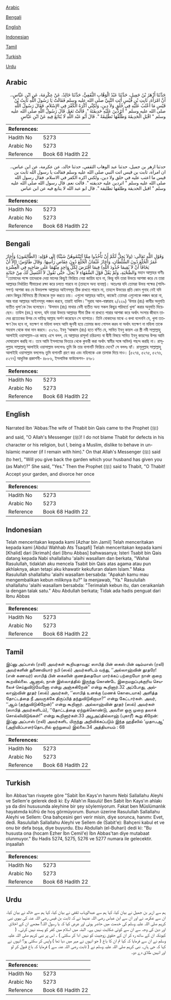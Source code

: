[Arabic](#arabic)

[Bengali](#bengali)

[English](#english)

[Indonesian](#indonesian)

[Tamil](#tamil)

[Turkish](#turkish)

[Urdu](#urdu)

## Arabic


<div dir="rtl" lang="ar" style={{fontSize:'larger',backgroundColor:'#f8f9fa',padding:20}}>
حَدَّثَنَا أَزْهَرُ بْنُ جَمِيلٍ، حَدَّثَنَا عَبْدُ الْوَهَّابِ الثَّقَفِيُّ، حَدَّثَنَا خَالِدٌ، عَنْ عِكْرِمَةَ، عَنِ ابْنِ عَبَّاسٍ،‏.‏ أَنَّ امْرَأَةَ، ثَابِتِ بْنِ قَيْسٍ أَتَتِ النَّبِيَّ صلى الله عليه وسلم فَقَالَتْ يَا رَسُولَ اللَّهِ ثَابِتُ بْنُ قَيْسٍ مَا أَعْتُبُ عَلَيْهِ فِي خُلُقٍ وَلاَ دِينٍ، وَلَكِنِّي أَكْرَهُ الْكُفْرَ فِي الإِسْلاَمِ‏.‏ فَقَالَ رَسُولُ اللَّهِ صلى الله عليه وسلم ‏"‏ أَتَرُدِّينَ عَلَيْهِ حَدِيقَتَهُ ‏"‏‏.‏ قَالَتْ نَعَمْ‏.‏ قَالَ رَسُولُ اللَّهِ صلى الله عليه وسلم ‏"‏ اقْبَلِ الْحَدِيقَةَ وَطَلِّقْهَا تَطْلِيقَةً ‏"‏‏.‏ قَالَ أَبُو عَبْد اللَّهِ لَا يُتَابَعُ فِيهِ عَنْ ابْنِ عَبَّاسٍ
</div>
<div style={{backgroundColor:'#f8f9fa',padding:20, marginBottom: 10}}><table> <thead> <tr> <th>References:</th> <th></th> </tr> </thead> <tbody><tr><td>Hadith No</td><td>5273</td></tr><tr><td>Arabic No</td><td>5273</td></tr><tr><td>Reference</td><td>Book 68 Hadith 22</td></tr></tbody></table></div>


<div dir="rtl" lang="ar" style={{fontSize:'larger',backgroundColor:'#f8f9fa',padding:20}}>
حدثنا ازهر بن جميل، حدثنا عبد الوهاب الثقفي، حدثنا خالد، عن عكرمة، عن ابن عباس،. ان امراة، ثابت بن قيس اتت النبي صلى الله عليه وسلم فقالت يا رسول الله ثابت بن قيس ما اعتب عليه في خلق ولا دين، ولكني اكره الكفر في الاسلام. فقال رسول الله صلى الله عليه وسلم " اتردين عليه حديقته ". قالت نعم. قال رسول الله صلى الله عليه وسلم " اقبل الحديقة وطلقها تطليقة ". قال ابو عبد الله لا يتابع فيه عن ابن عباس
</div>
<div style={{backgroundColor:'#f8f9fa',padding:20, marginBottom: 10}}><table> <thead> <tr> <th>References:</th> <th></th> </tr> </thead> <tbody><tr><td>Hadith No</td><td>5273</td></tr><tr><td>Arabic No</td><td>5273</td></tr><tr><td>Reference</td><td>Book 68 Hadith 22</td></tr></tbody></table></div>

## Bengali


<div dir="ltr" lang="bn" style={{fontSize:'larger',backgroundColor:'#f8f9fa',padding:20}}>
وَقَوْلِ اللَّهِ تَعَالَى: (وَلاَ يَحِلُّ لَكُمْ أَنْ تَأْخُذُوا مِمَّا آتَيْتُمُوهُنَّ شَيْئًا) إِلَى قَوْلِهِ: (الظَّالِمُونَ) وَأَجَازَ عُمَرُ الْخُلْعَ دُونَ السُّلْطَانِ، وَأَجَازَ عُثْمَانُ الْخُلْعَ دُونَ عِقَاصِ رَأْسِهَا. وَقَالَ طَاوُسٌ: (إِلاَّ أَنْ يَخَافَا أَنْ لاَ يُقِيمَا حُدُودَ اللَّهِ) فِيمَا افْتَرَضَ لِكُلِّ وَاحِدٍ مِنْهُمَا عَلَى صَاحِبِهِ فِي الْعِشْرَةِ وَالصُّحْبَةِ، وَلَمْ يَقُلْ قَوْلَ السُّفَهَاءِ لاَ يَحِلُّ. حَتَّى تَقُولَ لاَ أَغْتَسِلُ لَكَ مِنْ جَنَابَةٍ মহান আল্লাহর বাণীঃ ‘‘তোমাদের পক্ষে তাদেরকে দেয়া মালের কিছুই ফিরিয়ে নেয়া জায়িয হবে না, কিন্তু যদি তারা উভয়ে আশঙ্কা করে যে তারা আল্লাহর নির্ধারিত সীমারেখা রক্ষা করে চলতে পারবে না (তাহলে অন্য ব্যবস্থা)। অতঃপর যদি তোমরা উভয় পক্ষের (শালিসগণ) আশঙ্কা কর যে উভয়পক্ষ আল্লাহর আইনসমূহ ঠিক রাখতে পারবে না, তাহলে উভয়ের প্রতি কোন গুনাহ নেই যদি কোন কিছুর বিনিময়ে স্ত্রী নিজেকে মুক্ত করতে চায়। এগুলো আল্লাহর আইন, কাজেই তোমরা এগুলোকে লঙ্ঘন করো না, আর যারা আল্লাহর আইনসমূহ লঙ্ঘন করবে, তারাই যালিম।’’সূরাহ আল-বাক্বারাহ ২/২২৯) ‘উমার (রাঃ) কাযীর অনুমতি ব্যতীত খুলা’কে বৈধ বলেছেন। ‘উসমান (রাঃ) মাথার বেনী ব্যতীত অন্য সকল কিছুর পরিবর্তে খুলা’ করার অনুমতি দিয়েছেন। তাউস (রহ.) বলেন, যদি তারা উভয়ে আল্লাহর সীমা ঠিক না রাখতে পারার আশঙ্কা করে অর্থাৎ সংসার জীবনে তাদের প্রত্যেকের উপর যে দায়িত্ব আল্লাহ অর্পণ করেছেন সে ব্যাপারে। তিনি বোকাদের মাঝে এ কথা বলেননি যে, খুলা ততক্ষণ বৈধ হবে না, যতক্ষণ না মহিলা বলবে আমি জুনবী হয়ে তোমার জন্য গোসল করব না অর্থাৎ যতক্ষণ না মহিলা তাকে সহবাস থেকে বাধা দান করবে। ৫২৭৩. ইবনু ‘আব্বাস (রাঃ) হতে বর্ণিত যে, সাবিত ইবনু কায়স এর স্ত্রী নবী সাল্লাল্লাহু আলাইহি ওয়াসাল্লাম-এর কাছে এসে বলল, হে আল্লাহর রাসূল! চরিত্রগত বা দ্বীনী বিষয়ে সাবিত ইবনু কায়সের উপর আমি দোষারোপ করছি না। তবে আমি ইসলামের ভিতরে থেকে কুফরী করা অর্থাৎ স্বামীর সঙ্গে অমিল) পছন্দ করছি না। রাসূলুল্লাহ সাল্লাল্লাহু আলাইহি ওয়াসাল্লাম বললেনঃ তুমি কি তার বাগানটি ফিরিয়ে দেবে? সে বললঃ হ্যাঁ। রাসূলুল্লাহ সাল্লাল্লাহু আলাইহি ওয়াসাল্লাম বললেনঃ তুমি বাগানটি গ্রহণ কর এবং মহিলাকে এক তালাক দিয়ে দাও। [৫২৭৪, ৫২৭৫, ৫২৭৬, ৫২৭৭] আধুনিক প্রকাশনী- ৪৮৮৬, ইসলামিক ফাউন্ডেশন- ৪৭৮১
</div>
<div style={{backgroundColor:'#f8f9fa',padding:20, marginBottom: 10}}><table> <thead> <tr> <th>References:</th> <th></th> </tr> </thead> <tbody><tr><td>Hadith No</td><td>5273</td></tr><tr><td>Arabic No</td><td>5273</td></tr><tr><td>Reference</td><td>Book 68 Hadith 22</td></tr></tbody></table></div>

## English


<div dir="ltr" lang="en" style={{fontSize:'larger',backgroundColor:'#f8f9fa',padding:20}}>
Narrated Ibn 'Abbas:The wife of Thabit bin Qais came to the Prophet (ﷺ) and said, "O Allah's Messenger (ﷺ)! I do not blame Thabit for defects in his character or his religion, but I, being a Muslim, dislike to behave in un-Islamic manner (if I remain with him)." On that Allah's Messenger (ﷺ) said (to her), "Will you give back the garden which your husband has given you (as Mahr)?" She said, "Yes." Then the Prophet (ﷺ) said to Thabit, "O Thabit! Accept your garden, and divorce her once
</div>
<div style={{backgroundColor:'#f8f9fa',padding:20, marginBottom: 10}}><table> <thead> <tr> <th>References:</th> <th></th> </tr> </thead> <tbody><tr><td>Hadith No</td><td>5273</td></tr><tr><td>Arabic No</td><td>5273</td></tr><tr><td>Reference</td><td>Book 68 Hadith 22</td></tr></tbody></table></div>

## Indonesian


<div dir="ltr" lang="id" style={{fontSize:'larger',backgroundColor:'#f8f9fa',padding:20}}>
Telah menceritakan kepada kami [Azhar bin Jamil] Telah menceritakan kepada kami [Abdul Wahhab Ats Tsaqafi] Telah menceritakan kepada kami [Khalid] dari [Ikrimah] dari [Ibnu Abbas] bahwasanya; Isteri Tsabit bin Qais datang kepada Nabi shallallahu 'alaihi wasallam dan berkata, "Wahai Rasulullah, tidaklah aku mencela Tsabit bin Qais atas agama atau pun akhlaknya, akan tetapi aku khawatir kekufuran dalam Islam." Maka Rasulullah shallallahu 'alaihi wasallam bersabda: "Apakah kamu mau mengembalikan kebun miliknya itu?" Ia menjawab, "Ya." Rasulullah shallallahu 'alaihi wasallam bersabda: "Terimalah kebun itu, dan ceraikanlah ia dengan talak satu." Abu Abdullah berkata; Tidak ada hadis penguat dari Ibnu Abbas
</div>
<div style={{backgroundColor:'#f8f9fa',padding:20, marginBottom: 10}}><table> <thead> <tr> <th>References:</th> <th></th> </tr> </thead> <tbody><tr><td>Hadith No</td><td>5273</td></tr><tr><td>Arabic No</td><td>5273</td></tr><tr><td>Reference</td><td>Book 68 Hadith 22</td></tr></tbody></table></div>

## Tamil


<div dir="ltr" lang="ta" style={{fontSize:'larger',backgroundColor:'#f8f9fa',padding:20}}>
இப்னு அப்பாஸ் (ரலி) அவர்கள் கூறியதாவது: ஸாபித் பின் கைஸ் பின் ஷம்மாஸ் (ரலி) அவர்களின் துணைவியார் நபி (ஸல்) அவர்களிடம் வந்து, ‘‘அல்லாஹ்வின் தூதரே! (என் கணவர்) ஸாபித் பின் கைஸின் குணத்தையோ மார்க்கப் பற்றையோ நான் குறை கூறவில்லை. ஆனால், நான் இஸ்லாத்தில் இருந்து கொண்டே இறைமறுப்புக்குரிய செயலைச் செய்துவிடுவேனோ என்று அஞ்சுகிறேன்” என்று கூறினார்.32 அப்போது, அல்லாஹ்வின் தூதர் (ஸல்) அவர்கள், ‘‘ஸாபித் உனக்கு (மணக் கொடையாக) அளித்த தோட்டத்தை நீ அவருக்கே திருப்பித் தந்துவிடுகிறாயா?” என்று கேட்டார்கள். அவர், ‘‘ஆம் (தந்துவிடுகிறேன்)” என்று கூறினார். அல்லாஹ்வின் தூதர் (ஸல்) அவர்கள் (ஸாபித் அவர்களிடம்), ‘‘தோட்டத்தை ஏற்றுக்கொண்டு, அவளை ஒரு முறை தலாக் சொல்லிவிடுங்கள்!” என்று கூறினார்கள்.33 அபூஅப்தில்லாஹ் (புகாரீ) கூறு கிறேன்: இப்னு அப்பாஸ் (ரலி) அவர்களிட மிருந்து அறிவிக்கப்படும் இந்த ஹதீஸில் ‘முதாபஆ’ (அறிவிப்பாளர்தொடரில் ஒற்றுமை) இல்லை.34 அத்தியாயம் : 68
</div>
<div style={{backgroundColor:'#f8f9fa',padding:20, marginBottom: 10}}><table> <thead> <tr> <th>References:</th> <th></th> </tr> </thead> <tbody><tr><td>Hadith No</td><td>5273</td></tr><tr><td>Arabic No</td><td>5273</td></tr><tr><td>Reference</td><td>Book 68 Hadith 22</td></tr></tbody></table></div>

## Turkish


<div dir="ltr" lang="tr" style={{fontSize:'larger',backgroundColor:'#f8f9fa',padding:20}}>
İbn Abbas'tan rivayete göre "Sabit İbn Kays'ın hanımı Nebi Sallallahu Aleyhi ve Sellem'e gelerek dedi ki: Ey Allah'ın Rasulü! Ben Sabit İbn Kays'ın ahlakı ya da dini hususunda aleyhine bir şey söylemiyorum. Fakat ben Müslümanlık hayatımda küfrü de hoş görmüyorum. Bunun üzerine Rasulullah Sallallahu Aleyhi ve Sellem: Ona bahçesini geri verir misin, diye sorunca, hanımı: Evet, dedi. Rasulullah Sallallahu Aleyhi ve Sellem de (Sabit'e): Bahçeni kabul et ve onu bir defa boşa, diye buyurdu. Ebu Abdullah (el-Buhari) dedi ki: "Bu hususta ona (hocam Ezher İbn Cemil'e) İbn Abbas'tan diye mutabaat olunmuyor." Bu Hadis 5274, 5275, 5276 ve 5277 numara ile gelecektir. inşaallah
</div>
<div style={{backgroundColor:'#f8f9fa',padding:20, marginBottom: 10}}><table> <thead> <tr> <th>References:</th> <th></th> </tr> </thead> <tbody><tr><td>Hadith No</td><td>5273</td></tr><tr><td>Arabic No</td><td>5273</td></tr><tr><td>Reference</td><td>Book 68 Hadith 22</td></tr></tbody></table></div>

## Urdu


<div dir="rtl" lang="ur" style={{fontSize:'larger',backgroundColor:'#f8f9fa',padding:20}}>
ہم سے ازہر بن جمیل نے بیان کیا، کہا ہم سے عبدالوہاب ثقفی نے بیان کیا، کہا ہم سے خالد نے بیان کیا، ان سے عکرمہ نے اور ان سے ابن عباس رضی اللہ عنہما نے کہ ثابت بن قیس رضی اللہ عنہ کی بیوی نبی کریم صلی اللہ علیہ وسلم کی خدمت میں حاضر ہوئی اور عرض کیا کہ یا رسول اللہ! مجھے ان کے اخلاق اور دین کی وجہ سے ان سے کوئی شکایت نہیں ہے۔ البتہ میں اسلام میں کفر کو پسند نہیں کرتی۔ ( کیونکہ ان کے ساتھ رہ کر ان کے حقوق زوجیت کو نہیں ادا کر سکتی ) ۔ اس پر نبی کریم صلی اللہ علیہ وسلم نے ان سے فرمایا کہ کیا تم ان کا باغ ( جو انہوں نے مہر میں دیا تھا ) واپس کر سکتی ہو؟ انہوں نے کہا کہ جی ہاں۔ نبی کریم صلی اللہ علیہ وسلم نے ( ثابت رضی اللہ عنہ سے ) فرمایا کہ باغ قبول کر لو اور انہیں طلاق دے دو۔
</div>
<div style={{backgroundColor:'#f8f9fa',padding:20, marginBottom: 10}}><table> <thead> <tr> <th>References:</th> <th></th> </tr> </thead> <tbody><tr><td>Hadith No</td><td>5273</td></tr><tr><td>Arabic No</td><td>5273</td></tr><tr><td>Reference</td><td>Book 68 Hadith 22</td></tr></tbody></table></div>